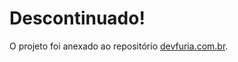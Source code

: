 # Descontinuado!


O projeto foi anexado ao repositório [devfuria.com.br](https://github.com/flaviomicheletti/devfuria.com.br).
